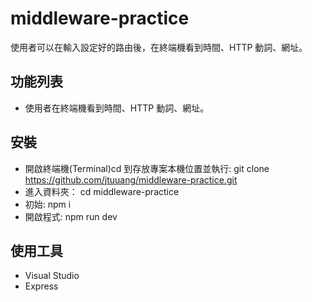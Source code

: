 # middleware-practice
使用者可以在輸入設定好的路由後，在終端機看到時間、HTTP 動詞、網址。

## 功能列表
- 使用者在終端機看到時間、HTTP 動詞、網址。

## 安裝
- 開啟終端機(Terminal)cd 到存放專案本機位置並執行: git clone https://github.com/jtuuang/middleware-practice.git
- 進入資料夾： cd middleware-practice
- 初始: npm i
- 開啟程式: npm run dev

## 使用工具
- Visual Studio
- Express